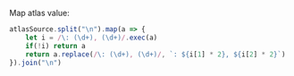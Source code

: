 Map atlas value:

```javascript
atlasSource.split("\n").map(a => {
    let i = /\: (\d+), (\d+)/.exec(a)
    if(!i) return a
    return a.replace(/\: (\d+), (\d+)/, `: ${i[1] * 2}, ${i[2] * 2}`)
}).join("\n")
```
